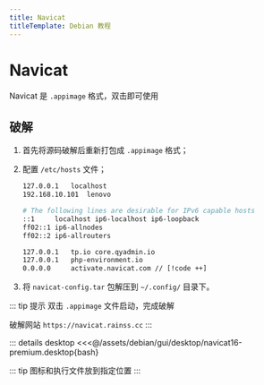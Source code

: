 ```yaml
---
title: Navicat
titleTemplate: Debian 教程
---
```


# Navicat

Navicat 是 `.appimage` 格式，双击即可使用

## 破解

1. 首先将源码破解后重新打包成 `.appimage` 格式；

2. 配置 `/etc/hosts` 文件；

    ```bash
    127.0.0.1	localhost
    192.168.10.101	lenovo

    # The following lines are desirable for IPv6 capable hosts
    ::1     localhost ip6-localhost ip6-loopback
    ff02::1 ip6-allnodes
    ff02::2 ip6-allrouters

    127.0.0.1	tp.io core.qyadmin.io
    127.0.0.1	php-environment.io
    0.0.0.0		activate.navicat.com // [!code ++]
    ```

3. 将 `navicat-config.tar` 包解压到 `~/.config/` 目录下。

::: tip 提示
双击 `.appimage` 文件启动，完成破解

破解网站 `https://navicat.rainss.cc`
:::

::: details desktop
<<<@/assets/debian/gui/desktop/navicat16-premium.desktop{bash}

::: tip
图标和执行文件放到指定位置
:::
